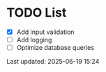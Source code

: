 # TODO List

- [x] Add input validation
- [ ] Add logging
- [ ] Optimize database queries

Last updated: 2025-06-19 15:24
